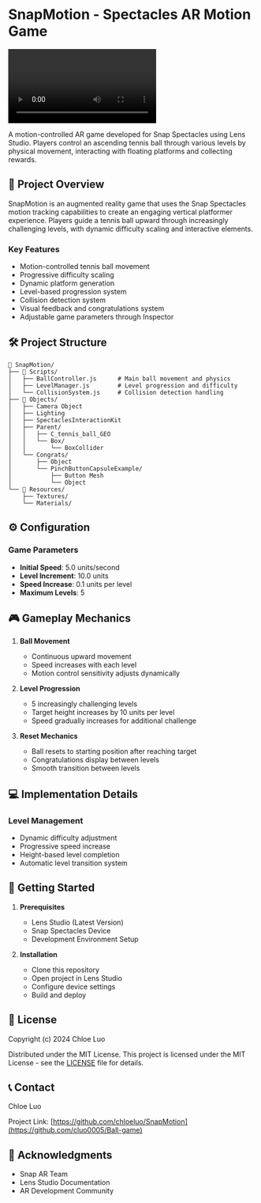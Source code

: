 # SnapMotion - Spectacles AR Motion Game

![SnapMotion Game Demo](vid.mp4)


A motion-controlled AR game developed for Snap Spectacles using Lens Studio. Players control an ascending tennis ball through various levels by physical movement, interacting with floating platforms and collecting rewards.

## 📱 Project Overview

SnapMotion is an augmented reality game that uses the Snap Spectacles motion tracking capabilities to create an engaging vertical platformer experience. Players guide a tennis ball upward through increasingly challenging levels, with dynamic difficulty scaling and interactive elements.

### Key Features

- Motion-controlled tennis ball movement
- Progressive difficulty scaling
- Dynamic platform generation
- Level-based progression system
- Collision detection system
- Visual feedback and congratulations system
- Adjustable game parameters through Inspector

## 🛠 Project Structure

```
📂 SnapMotion/
├── 📂 Scripts/
│   ├── BallController.js      # Main ball movement and physics
│   ├── LevelManager.js        # Level progression and difficulty
│   └── CollisionSystem.js     # Collision detection handling
├── 📂 Objects/
│   ├── Camera Object
│   ├── Lighting
│   ├── SpectaclesInteractionKit
│   ├── Parent/
│   │   ├── C_tennis_ball_GEO
│   │   └── Box/
│   │       └── BoxCollider
│   └── Congrats/
│       ├── Object
│       └── PinchButtonCapsuleExample/
│           ├── Button Mesh
│           └── Object
└── 📂 Resources/
    ├── Textures/
    └── Materials/
```

## ⚙️ Configuration

### Game Parameters

- **Initial Speed**: 5.0 units/second
- **Level Increment**: 10.0 units
- **Speed Increase**: 0.1 units per level
- **Maximum Levels**: 5

## 🎮 Gameplay Mechanics

1. **Ball Movement**
   - Continuous upward movement
   - Speed increases with each level
   - Motion control sensitivity adjusts dynamically

2. **Level Progression**
   - 5 increasingly challenging levels
   - Target height increases by 10 units per level
   - Speed gradually increases for additional challenge

3. **Reset Mechanics**
   - Ball resets to starting position after reaching target
   - Congratulations display between levels
   - Smooth transition between levels

## 💻 Implementation Details

### Level Management
- Dynamic difficulty adjustment
- Progressive speed increase
- Height-based level completion
- Automatic level transition system

## 🚀 Getting Started

1. **Prerequisites**
   - Lens Studio (Latest Version)
   - Snap Spectacles Device
   - Development Environment Setup

2. **Installation**
   - Clone this repository
   - Open project in Lens Studio
   - Configure device settings
   - Build and deploy

## 📄 License

Copyright (c) 2024 Chloe Luo

Distributed under the MIT License. This project is licensed under the MIT License - see the [LICENSE](LICENSE) file for details.

## 📞 Contact

Chloe Luo

Project Link: [https://github.com/chloeluo/SnapMotion](https://github.com/cluo0005/Ball-game)

## 🙏 Acknowledgments

- Snap AR Team
- Lens Studio Documentation
- AR Development Community
